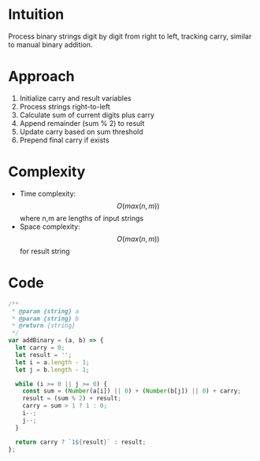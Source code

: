 # Intuition
Process binary strings digit by digit from right to left, tracking carry, similar to manual binary addition.

# Approach
1. Initialize carry and result variables
2. Process strings right-to-left
3. Calculate sum of current digits plus carry
4. Append remainder (sum % 2) to result
5. Update carry based on sum threshold
6. Prepend final carry if exists

# Complexity
- Time complexity: $$O(max(n,m))$$ where n,m are lengths of input strings
- Space complexity: $$O(max(n,m))$$ for result string

# Code
```javascript
/**
 * @param {string} a
 * @param {string} b
 * @return {string}
 */
var addBinary = (a, b) => {
  let carry = 0;
  let result = '';
  let i = a.length - 1;
  let j = b.length - 1;

  while (i >= 0 || j >= 0) {
    const sum = (Number(a[i]) || 0) + (Number(b[j]) || 0) + carry;
    result = (sum % 2) + result;
    carry = sum > 1 ? 1 : 0;
    i--;
    j--;
  }

  return carry ? `1${result}` : result;
};
```